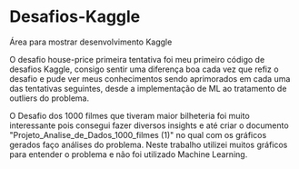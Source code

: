 # Desafios-Kaggle
Área para mostrar desenvolvimento Kaggle

O desafio house-price primeira tentativa foi meu primeiro código de desafios Kaggle,
consigo sentir uma diferença boa cada vez que refiz o desafio e pude ver meus conhecimentos sendo aprimorados em cada uma das tentativas seguintes, desde a implementação
de ML ao tratamento de outliers do problema.



O Desafio dos 1000 filmes que tiveram maior bilheteria foi muito interessante pois consegui fazer diversos insights e até criar o documento  "Projeto_Analise_de_Dados_1000_filmes (1)" no qual com os gráficos gerados faço análises do problema. Neste trabalho utilizei muitos gráficos para entender o problema
e não foi utilizado Machine Learning.
